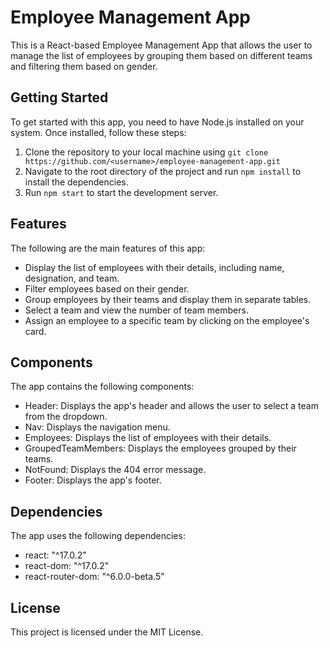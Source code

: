 # Employee Management App

This is a React-based Employee Management App that allows the user to manage the list of employees by grouping them based on different teams and filtering them based on gender.

## Getting Started

To get started with this app, you need to have Node.js installed on your system. Once installed, follow these steps:

1.  Clone the repository to your local machine using `git clone https://github.com/<username>/employee-management-app.git`
2.  Navigate to the root directory of the project and run `npm install` to install the dependencies.
3.  Run `npm start` to start the development server.

## Features

The following are the main features of this app:

- Display the list of employees with their details, including name, designation, and team.
- Filter employees based on their gender.
- Group employees by their teams and display them in separate tables.
- Select a team and view the number of team members.
- Assign an employee to a specific team by clicking on the employee's card.

## Components

The app contains the following components:

- Header: Displays the app's header and allows the user to select a team from the dropdown.
- Nav: Displays the navigation menu.
- Employees: Displays the list of employees with their details.
- GroupedTeamMembers: Displays the employees grouped by their teams.
- NotFound: Displays the 404 error message.
- Footer: Displays the app's footer.

## Dependencies

The app uses the following dependencies:

- react: "^17.0.2"
- react-dom: "^17.0.2"
- react-router-dom: "^6.0.0-beta.5"

## License

This project is licensed under the MIT License.
